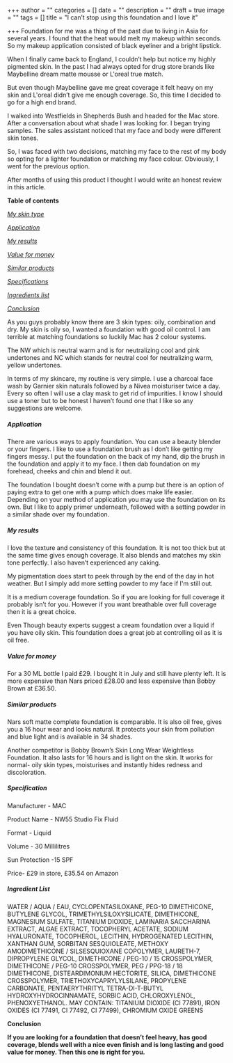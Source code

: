 +++
author = ""
categories = []
date = ""
description = ""
draft = true
image = ""
tags = []
title = "I can’t stop using this foundation and I love it"

+++
Foundation for me was a thing of the past due to living in Asia for several years. I found that the heat would melt my makeup within seconds. So my makeup application consisted of black eyeliner and a bright lipstick.

When I finally came back to England, I couldn’t help but notice my highly pigmented skin. In the past I had always opted for drug store brands like Maybelline dream matte mousse or L'oreal true match.

But even though Maybelline gave me great coverage it felt heavy on my skin and L'oreal didn’t give me enough coverage. So, this time I decided to go for a high end brand.

I walked into Westfields in Shepherds Bush and headed for the Mac store. After a conversation about what shade I was looking for. I began trying samples. The sales assistant noticed that my face and body were different skin tones.

So, I was faced with two decisions, matching my face to the rest of my body so opting for a lighter foundation or matching my face colour. Obviously, I went for the previous option.

After months of using this product I thought I would write an honest review in this article.

**Table of contents**

[_My skin type_](#my-skin-type)

[_Application_](#application)

[_My results_](#my-results)

[_Value for money_](#value-for-money)

[_Similar products_](#similar-products)

[_Specifications_](#specifications)

[_Ingredients list_](#ingredients-list)

[_Conclusion_](#conclusion)

As you guys probably know there are 3 skin types: oily, combination and dry. My skin is oily so, I wanted a foundation with good oil control. I am terrible at matching foundations so luckily Mac has 2 colour systems.

The NW which is neutral warm and is for neutralizing cool and pink undertones and NC which stands for neutral cool for neutralizing warm, yellow undertones.

In terms of my skincare, my routine is very simple. I use a charcoal face wash by Garnier skin naturals followed by a Nivea moisturiser twice a day. Every so often I will use a clay mask to get rid of impurities. I know I should use a toner but to be honest I haven’t found one that I like so any suggestions are welcome.

##### **Application**

There are various ways to apply foundation. You can use a beauty blender or your fingers. I like to use a foundation brush as I don’t like getting my fingers messy. I put the foundation on the back of my hand, dip the brush in the foundation and apply it to my face. I then dab foundation on my forehead, cheeks and chin and blend it out.

The foundation I bought doesn’t come with a pump but there is an option of paying extra to get one with a pump which does make life easier. Depending on your method of application you may use the foundation on its own. But I like to apply primer underneath, followed with a setting powder in a similar shade over my foundation.

##### **My results**

I love the texture and consistency of this foundation. It is not too thick but at the same time gives enough coverage. It also blends and matches my skin tone perfectly. I also haven’t experienced any caking.

My pigmentation does start to peek through by the end of the day in hot weather. But I simply add more setting powder to my face if I'm still out.

It is a medium coverage foundation. So if you are looking for full coverage it probably isn’t for you. However if you want breathable over full coverage then it is a great choice.

Even Though beauty experts suggest a cream foundation over a liquid if you have oily skin. This foundation does a great job at controlling oil as it is oil free.

##### **Value for money**

For a 30 ML bottle I paid £29. I bought it in July and still have plenty left. It is more expensive than Nars priced £28.00 and less expensive than Bobby Brown at £36.50.

##### **Similar products**

Nars soft matte complete foundation is comparable. It is also oil free, gives you a 16 hour wear and looks natural. It protects your skin from pollution and blue light and is available in 34 shades.

Another competitor is Bobby Brown’s Skin Long Wear Weightless Foundation. It also lasts for 16 hours and is light on the skin. It works for normal- oily skin types, moisturises and instantly hides redness and discoloration.

##### **Specification**

Manufacturer - MAC

Product Name - NW55 Studio Fix Fluid

Format - Liquid

Volume - 30 Millilitres

Sun Protection -15 SPF

Price- £29 in store, £35.54 on Amazon

##### **Ingredient List**

WATER / AQUA / EAU, CYCLOPENTASILOXANE, PEG-10 DIMETHICONE, BUTYLENE GLYCOL, TRIMETHYLSILOXYSILICATE, DIMETHICONE, MAGNESIUM SULFATE, TITANIUM DIOXIDE, LAMINARIA SACCHARINA EXTRACT, ALGAE EXTRACT, TOCOPHERYL ACETATE, SODIUM HYALURONATE, TOCOPHEROL, LECITHIN, HYDROGENATED LECITHIN, XANTHAN GUM, SORBITAN SESQUIOLEATE, METHOXY AMODIMETHICONE / SILSESQUIOXANE COPOLYMER, LAURETH-7, DIPROPYLENE GLYCOL, DIMETHICONE / PEG-10 / 15 CROSSPOLYMER, DIMETHICONE / PEG-10 CROSSPOLYMER, PEG / PPG-18 / 18 DIMETHICONE, DISTEARDIMONIUM HECTORITE, SILICA, DIMETHICONE CROSSPOLYMER, TRIETHOXYCAPRYLYLSILANE, PROPYLENE CARBONATE, PENTAERYTHRITYL TETRA-DI-T-BUTYL HYDROXYHYDROCINNAMATE, SORBIC ACID, CHLOROXYLENOL, PHENOXYETHANOL. MAY CONTAIN: TITANIUM DIOXIDE (CI 77891), IRON OXIDES (CI 77491, CI 77492, CI 77499), CHROMIUM OXIDE GREENS

**Conclusion**

**If you are looking for a foundation that doesn’t feel heavy, has good coverage, blends well with a nice even finish and is long lasting and good value for money. Then this one is right for you.**